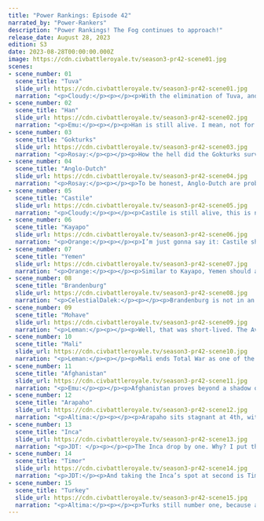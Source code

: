 ```yaml
---
title: "Power Rankings: Episode 42"
narrated_by: "Power-Rankers"
description: "Power Rankings! The Fog continues to approach!"
release_date: August 28, 2023
edition: S3
date: 2023-08-28T00:00:00.000Z
image: https://cdn.civbattleroyale.tv/season3-pr42-scene01.jpg
scenes:
- scene_number: 01
  scene_title: "Tuva"
  slide_url: https://cdn.civbattleroyale.tv/season3-pr42-scene01.jpg
  narration: "<p>Cloudy:</p><p></p><p>With the elimination of Tuva, another former #1 power is out of the game before its time. Tuva was a dominant player for much of the season, achieving first place in episodes 8-14, 17-18, 20-21, and 24, which still leaves them tied with Turkey as the civ that spent the longest on top of the power rankings. To finish in 15th, then, is a big disappointment—albeit not that far off from the 11th place finish we predicted in episode 0. </p><p></p><p>Tuva played well for most of the game, expanding quickly, helping to cripple Qocho, and seizing large swathes of land in Siberia through the early episodes. Their sheer size caused them to float to the top, and they were already ranked 1st when they launched they landed a heavy blow on the formerly number one Permians, seizing several cities off the civ that had been ranked number two. They later came back to finish the job in a joint war with Turkey, which netted them a fair bit of additional land, and further expansion followed during a war against Lithuania. But by the time Total War came around, it was clear Tuva had peaked: although they had a large carpet of units, their economy had collapsed and they fell far behind Turkey in tech, allowing the Turks to steamroll through their territory from one end to another—food for the civ that has eclipsed Tuva’s once solid position as the game’s greatest land power.</p>"
- scene_number: 02
  scene_title: "Han"
  slide_url: https://cdn.civbattleroyale.tv/season3-pr42-scene02.jpg
  narration: "<p>Emu:</p><p></p><p>Han is still alive. I mean, not for long, but they did outlast Ming's resurrection. So there's that. They also have no military. So uh. See you next week for the eulogy. Hey, at least they’re below Castile where they belong. Wait, this just in, they’re actually dead and it wasn’t a significant enough event for me to remember. So, Han, right? Honestly? Probably one of the blander great powers this game. That’s not deriding them, the competition has been stiff as all hell this time around, but they were kind of only ever a power by virtue of being ‘the Chinese civ that won’. Kind of like a not egregiously awful Wiradjuri. Anyway, their cause of death was the same thing that plagued them all game: critical lack of units. Rest in Afghanistan.</p>"
- scene_number: 03
  scene_title: "Gokturks"
  slide_url: https://cdn.civbattleroyale.tv/season3-pr42-scene03.jpg
  narration: "<p>Rosay:</p><p></p><p>How the hell did the Gokturks survive the total war? Literally all of their neighbors had the ability to wipe them out and they somehow still managed to live after attrition finally set in. Oh well good luck to you guys once total war resumes.</p>"
- scene_number: 04
  scene_title: "Anglo-Dutch"
  slide_url: https://cdn.civbattleroyale.tv/season3-pr42-scene04.jpg
  narration: "<p>Rosay:</p><p></p><p>To be honest, Anglo-Dutch are probably going to be the biggest loser once total war resumes, but my point stands of WHO THE HELL THOUGHT THEY’D LIVE THIS LONG. There really is not much else to say about them at this point in all honesty except yeah they're dead on total war.</p>"
- scene_number: 05
  scene_title: "Castile"
  slide_url: https://cdn.civbattleroyale.tv/season3-pr42-scene05.jpg
  narration: "<p>Cloudy:</p><p></p><p>Castile is still alive, this is not a drill.</p>"
- scene_number: 06
  scene_title: "Kayapo"
  slide_url: https://cdn.civbattleroyale.tv/season3-pr42-scene06.jpg
  narration: "<p>Orange:</p><p></p><p>I’m just gonna say it: Castile should be ahead of Kayapo. They got four cities that can be easily taken compared to Castile’s impenetrable fortress. There is no reason to put Kayapo ahead of Castile except for Castile hate for being the best civ. Anyways, Kayapo is on a dead end dive and the next time the Inca decide to come knocking they’ll be gone in seconds.</p>"
- scene_number: 07
  scene_title: "Yemen"
  slide_url: https://cdn.civbattleroyale.tv/season3-pr42-scene07.jpg
  narration: "<p>Orange:</p><p></p><p>Similar to Kayapo, Yemen should also not be above Castile. Though it’s more understandable here as they have 10 cities, but still. They are being actively invaded by the behemoth that is Turkey and is a major contender for dying next part if Turkey can keep their momentum up. So, don’t count Yemen out quite yet, but like, still count them out a little bit.</p>"
- scene_number: 08
  scene_title: "Brandenburg"
  slide_url: https://cdn.civbattleroyale.tv/season3-pr42-scene08.jpg
  narration: "<p>CelestialDalek:</p><p></p><p>Brandenburg is not in an enviable position: they have lost most of their core and they border Turkey, and Ataturk could squash the entire empire of Brandenburg underfoot like a bug (assuming the AI remembered to bring troops to Britain). At least the Anglo-Dutch are in an even less enviable position, but knowing how the Anglo-Dutch are they’re probably going to take the entirety of Britain in a war against all odds. There isn’t any realistic path forward to Brandenburg winning, but at least they are still alive.</p>"
- scene_number: 09
  scene_title: "Mohave"
  slide_url: https://cdn.civbattleroyale.tv/season3-pr42-scene09.jpg
  narration: "<p>Leman:</p><p></p><p>Well, that was short-lived. The Avi Mota Empire has been washed away as suddenly as it arrived on the scene, crushed by Afghanistan in the blink of an eye. A catastrophic loss for Mohave that only seemed to get worse as the episode dragged on. Korea fell, and Afghanistan managed to make landfall on Japan. Then, all of a sudden, Mohave made an incredible comeback! Afghan forces in Korea completely collapsed and now Mohave is actually pushing into Korea. Mohave has proven to be such a scrappy and resilient civ and unsurprisingly earned themselves many fans.</p>"
- scene_number: 10
  scene_title: "Mali"
  slide_url: https://cdn.civbattleroyale.tv/season3-pr42-scene10.jpg
  narration: "<p>Leman:</p><p></p><p>Mali ends Total War as one of the winners. They aren’t in a dominant position, like any of the Elite Four or Afghanistan, but Mali has risen from a medium B tier civilization to the final African civilization on the cylinder, and one of two low-tech civilizations that ended Total War intact. This is an incredible opportunity! Total War was ending up a massive grind for Mali, and a grind that they were going to lose - they were down twenty techs worth of production and unit advancement that they were never going to hold long term against Timor-Leste and Turkey. However, now that they have some time, Mali has a window where they can tech up, beef up their economy, build some advanced units and rival both Elite Four members in a few episodes.</p>"
- scene_number: 11
  scene_title: "Afghanistan"
  slide_url: https://cdn.civbattleroyale.tv/season3-pr42-scene11.jpg
  narration: "<p>Emu:</p><p></p><p>Afghanistan proves beyond a shadow of a doubt that they deserve a place among the great powers, and they come just one vote short of claiming their rightful place in the Elite 4. They are, without question, the single biggest winners of TW. From a game of chronic sleepiness to suddenly commanding the biggest concentrated forces on the cylinder, huge swathes of good, productive territory, and a general feistiness that can stand up to any power in the game, they've just absolutely smashed all expectations. Kind of like Arapaho, right down to the unappealing colorscheme, except they haven't committed the cardinal sin of destroying literally every single civ I liked on their continent.</p>"
- scene_number: 12
  scene_title: "Arapaho"
  slide_url: https://cdn.civbattleroyale.tv/season3-pr42-scene12.jpg
  narration: "<p>Altima:</p><p></p><p>Arapaho sits stagnant at 4th, with incredible stats, a whole continent to themselves, and little else to show for it. As other powers like Turkey consolidate upon incredible gains, the inability of Arapaho to decisively make a good foothold in Asia makes a stark blemish that holds their esteem back in the eyes of some rankers. Not a lot to say for them in our current age of peace, but when the reboot comes around, they’ll be in an interesting position, with their minor foothold on Asia giving them options should their rebooted AI be more… aggressive.</p>"
- scene_number: 13
  scene_title: "Inca"
  slide_url: https://cdn.civbattleroyale.tv/season3-pr42-scene13.jpg
  narration: "<p>JDT: </p><p></p><p>The Inca drop by one. Why? I put them below Afghanistan. And why did I put them behind Afghanistan? It’s simple - they haven’t been able to maneuver much at all. Sure, they have the power of South America by their side, and the Arapaho are inept in spite of their great power, but they are just ever so slightly not enough. While Afghanistan and Turkey are making good gains all around, the Inca are squished between great powers sans a potential assault on Mali, deadlocked all around the world and just never having the upper hand. And their stats are the worst amongst the top contenders, with only Afghanistan being lower. Bottom line - the Kingdom of the Sun may have hit an eclipse</p>"
- scene_number: 14
  scene_title: "Timor"
  slide_url: https://cdn.civbattleroyale.tv/season3-pr42-scene14.jpg
  narration: "<p>JDT:</p><p>And taking the Inca’s spot at second is Timor-Leste! Timor has retained their activity and relatively vulnerable neighbours, allowing for potential pushes when coupled with their strong military, second largest in the world. However, stats-wise, they lag behind on key stats which are not military, having noticeably less production than Arapaho and Turkey and yet still battling on. Lets also speculate about a potential stumbling stone - Cycle 2. Due to the game being so unstable that the AIs literally can’t do anything anymore, we will need a cycle 2. Timor’s run this game was the most insane fluke we have ever seen in AI game history. Though a good deal of Timor’s problems stem from their start, and cycle 2 would give them good resources to approximate their previous position, they may not have the same ruthless AI and the perfect religion that carried them to this position. Will they stay winning? Only God knows. </p>"
- scene_number: 15
  scene_title: "Turkey"
  slide_url: https://cdn.civbattleroyale.tv/season3-pr42-scene15.jpg
  narration: "<p>Altima:</p><p></p><p>Turks still number one, because at the end of the day they have more raw statage than everyone else and a good enough position to theoretically take advantage of it if the AI should decide to do so. The absurd back and forth of the Yemen front is a blemish, but hey, no-one’s unblemished right now.</p>"
---
```

